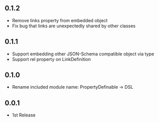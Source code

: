 ## 0.1.2
- Remove links property from embedded object
- Fix bug that links are unexpectedly shared by other classes

## 0.1.1
- Support embedding other JSON-Schema compatible object via type
- Support rel property on LinkDefinition

## 0.1.0
- Rename included module name: PropertyDefinable -> DSL

## 0.0.1
- 1st Release
